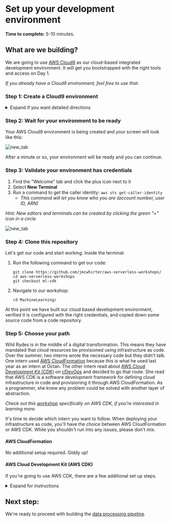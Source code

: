 # Set up your development environment

**Time to complete:** 5-10 minutes.

## What are we building?

We are going to use [AWS Cloud9](https://aws.amazon.com/cloud9/) as our cloud-based integrated development environment. It will get you bootstrapped with the right tools and access on Day 1.

_If you already have a Cloud9 environment, feel free to use that._

### Step 1: Create a Cloud9 environment

<details>
<summary>Expand if you want detailed directions</summary><p>

Create your Cloud9 instance by following these steps:

1. Navigate to AWS Cloud9 [in the console](https://console.aws.amazon.com/cloud9)
1. Click **Create environment**
1. Provide a name: **WildRydes**
1. Click **Next step**
1. Leave all defaults
1. Click **Next step**
1. Click **Create environment**

</p></details>

### Step 2: Wait for your environment to be ready

Your AWS Cloud9 environment is being created and your screen will look like this:

![new_tab](assets/cloud9_wait.png)

After a minute or so, your environment will be ready and you can continue.

### Step 3: Validate your environment has credentials

1. Find the "Welcome" tab and click the plus icon next to it
1. Select **New Terminal**
1. Run a command to get the caller identity: `aws sts get-caller-identity`
    * *This command will let you know who you are (account number, user ID, ARN)*

*Hint: New editors and terminals can be created by clicking the green "+" icon in a circle*

![new_tab](assets/new_tab.png)

### Step 4: Clone this repository

Let's get our code and start working. Inside the terminal:

1. Run the following command to get our code:
    ```
    git clone https://github.com/jmcwhirter/aws-serverless-workshops/
    cd aws-serverless-workshops
    git checkout ml-cdk
    ```
1. Navigate to our workshop:
    ```
    cd MachineLearning/
    ```

At this point we have built our cloud based development environment, verified it is configured with the right credentials, and copied down some source code from a code repository.

### Step 5: Choose your path

Wild Rydes is in the middle of a digital transformation. This means they have mandated that cloud resources be provisioned using infrastructure as code. Over the summer, two interns wrote the necessary code but they didn't talk. One intern used [AWS CloudFormation](https://aws.amazon.com/cloudformation/) because this is what he used last year as an intern at Octan. The other intern read about [AWS Cloud Development Kit (CDK)](https://aws.amazon.com/cdk/) on [r/DevOps](https://www.reddit.com/r/devops/) and decided to go that route. She read that AWS CDK is a software development framework for defining cloud infrastructure in code and provisioning it through AWS CloudFormation. As a programmer, she knew any problem could be solved with another layer of abstraction.

*Check out this [workshop](https://cdkworkshop.com/) specifically on AWS CDK, if you're interested in learning more.*

It's time to decide which intern you want to follow. When deploying your infrastructure as code, you'll have the choice between AWS CloudFormation or AWS CDK. While you shouldn't run into any issues, please don't mix.

#### AWS CloudFormation

No additional setup required. Giddy up!

#### AWS Cloud Development Kit (AWS CDK)

If you're going to use AWS CDK, there are a few additional set up steps.

<details>
<summary>Expand for instructions</summary><p>

1. AWS CDK uses Node.js as a runtime. AWS Cloud9 comes with a version of CDK pre-installed. Run the following command to update to the latest version, globally:
    ```
    npm install -g aws-cdk@latest --force
    ```
1. Since the intern realized AWS is using TypeScript for their development, she decided to follow suit. Run the following command to install TypeScript, globally:
    ```
    npm install typescript
    ```
1. Run the following command to install CDK dependencies:
    ```
    npm install path jest @types/jest @aws-cdk/assert @aws-cdk/core @aws-cdk/aws-s3 @aws-cdk/assert @aws-cdk/aws-lambda-event-sources @aws-cdk/aws-sqs @aws-cdk/aws-cloudwatch @aws-cdk/aws-apigateway @aws-cdk/aws-sagemaker @aws-cdk/aws-iam
    npm update
    ```

</p></details>

## Next step:

We're ready to proceed with building the [data processing pipeline](../1_DataProcessing).
